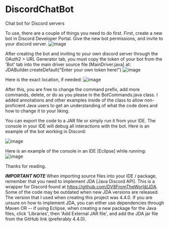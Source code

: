 # DiscordChatBot
Chat bot for Discord servers

To use, there are a couple of things you need to do first.
First, create a new bot in Discord Developer Portal. 
Give the new bot permissions, and invite to your discord server.
![image](https://user-images.githubusercontent.com/70117036/159051514-9f1dcda1-73cc-4920-90d7-ad3c51dffa0a.png)

After creating the bot and inviting to your own discord server through the OAuth2 > URL Generator tab, you must copy the token of your bot from the 'Bot' tab into the main driver source file [MainDriver.java] at:  JDABuilder.createDefault("Enter your own token here!")
![image](https://user-images.githubusercontent.com/70117036/159052216-89f7d751-63da-46b4-a91c-3adfbf80852b.png)

Here is the exact location, if needed:
![image](https://user-images.githubusercontent.com/70117036/159052285-634bb938-b5e3-4be2-a605-17e4315162b3.png)

After this, you are free to change the command prefix, add more commands, delete, or do as you please in the BotCommands.java class. I added annotations and other examples inside of the class to allow non-proficient Java users to get an understanding of what the code does and how to change it to your liking.

You can export the code to a JAR file or simply run it from your IDE. The console in your IDE will debug all interactions with the bot. Here is an example of the bot working in Discord: 

![image](https://user-images.githubusercontent.com/70117036/159052594-e0aee5dd-c187-46f2-8779-d2a312bc9eb6.png)


Here is an example of the console in an IDE [Eclipse] while running:
![image](https://user-images.githubusercontent.com/70117036/159052700-96dce5f3-22e6-486c-9ed4-8ed5779a47dc.png)


Thanks for reading.

***IMPORTANT NOTE***
When importing source files into your IDE / package, remember that you need to implement JDA [Java Discord API]. This is a wrapper for Discord found at https://github.com/DV8FromTheWorld/JDA. Some of the code may be outdated when new JDA versions are released. The version that I used when creating this project was 4.4.0. If you are unsure on how to implement JDA, you can either use dependencies through Maven OR -- if using Eclipse, when creating a new package for the Java files, click 'Libraries', then 'Add External JAR file', and add the JDA jar file from the GitHub link (preferably 4.4.0).
